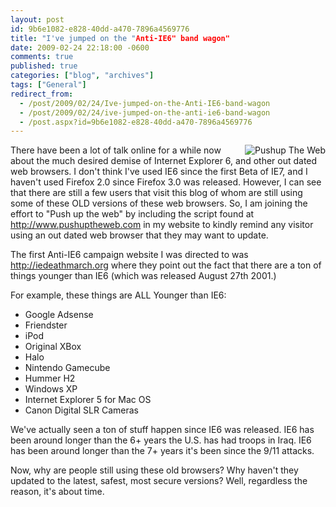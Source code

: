 ```yaml
---
layout: post
id: 9b6e1082-e828-40dd-a470-7896a4569776
title: "I've jumped on the "Anti-IE6" band wagon"
date: 2009-02-24 22:18:00 -0600
comments: true
published: true
categories: ["blog", "archives"]
tags: ["General"]
redirect_from: 
  - /post/2009/02/24/Ive-jumped-on-the-Anti-IE6-band-wagon
  - /post/2009/02/24/ive-jumped-on-the-anti-ie6-band-wagon
  - /post.aspx?id=9b6e1082-e828-40dd-a470-7896a4569776
---
```

<!-- more -->
<p>
<img src="/images/postspushuptheweb.png" alt="Pushup The Web" align="right" />There have been a lot of talk online for a while now about the much desired demise of Internet Explorer 6, and other out dated web browsers. I don&#39;t think I&#39;ve used IE6 since the first Beta of IE7, and I haven&#39;t used Firefox 2.0 since Firefox 3.0 was released. However, I can see that there are still a few users that visit this blog of whom are still using some of these OLD versions of these web browsers. So, I am joining the effort to &quot;Push up the web&quot; by including the script found at <a href="http://www.pushuptheweb.com">http://www.pushuptheweb.com</a> in my website to kindly remind any visitor using an out dated web browser that they may want to update.
</p>
<p>
The first Anti-IE6 campaign website I was directed to was <a href="http://iedeathmarch.org">http://iedeathmarch.org</a> where they point out the fact that there are a ton of things younger than IE6 (which was released August 27th 2001.)
</p>
<p>
For example, these things are ALL Younger than IE6:
</p>
<ul>
	<li>Google Adsense</li>
	<li>Friendster<br />
	</li>
	<li>iPod</li>
	<li>Original XBox</li>
	<li>Halo<br />
	</li>
	<li>Nintendo Gamecube</li>
	<li>Hummer H2</li>
	<li>Windows XP</li>
	<li>Internet Explorer 5 for Mac OS</li>
	<li>Canon Digital SLR Cameras<br />
	</li>
</ul>
<p>
We&#39;ve actually seen a ton of stuff happen since IE6 was released. IE6 has been around longer than the 6+ years the U.S. has had troops in Iraq. IE6 has been around longer than the 7+ years it&#39;s been since the 9/11 attacks.
</p>
<p>
Now, why are people still using these old browsers? Why haven&#39;t they updated to the latest, safest, most secure versions? Well, regardless the reason, it&#39;s about time. 
</p>
